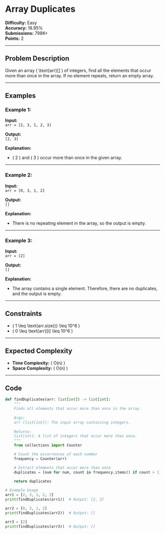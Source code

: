 # Array Duplicates  

**Difficulty:** Easy  
**Accuracy:** 18.95%  
**Submissions:** 798K+  
**Points:** 2  

---

## Problem Description  
Given an array \( \text{arr}[] \) of integers, find all the elements that occur more than once in the array. If no element repeats, return an empty array.

---

## Examples  

### Example 1:  
**Input:**  
`arr = [2, 3, 1, 2, 3]`  

**Output:**  
`[2, 3]`  

**Explanation:**  
- \( 2 \) and \( 3 \) occur more than once in the given array.  

---

### Example 2:  
**Input:**  
`arr = [0, 3, 1, 2]`  

**Output:**  
`[]`  

**Explanation:**  
- There is no repeating element in the array, so the output is empty.  

---

### Example 3:  
**Input:**  
`arr = [2]`  

**Output:**  
`[]`  

**Explanation:**  
- The array contains a single element. Therefore, there are no duplicates, and the output is empty.  

---

## Constraints  
- \( 1 \leq \text{arr.size()} \leq 10^6 \)  
- \( 0 \leq \text{arr}[i] \leq 10^6 \)  

---

## Expected Complexity  
- **Time Complexity:** \( O(n) \)  
- **Space Complexity:** \( O(n) \)  

---

## Code  

```python
def findDuplicates(arr: list[int]) -> list[int]:
    """
    Finds all elements that occur more than once in the array.
    
    Args:
    arr (list[int]): The input array containing integers.
    
    Returns:
    list[int]: A list of integers that occur more than once.
    """
    from collections import Counter

    # Count the occurrences of each number
    frequency = Counter(arr)

    # Extract elements that occur more than once
    duplicates = [num for num, count in frequency.items() if count > 1]
    
    return duplicates

# Example Usage
arr1 = [2, 3, 1, 2, 3]
print(findDuplicates(arr1))  # Output: [2, 3]

arr2 = [0, 3, 1, 2]
print(findDuplicates(arr2))  # Output: []

arr3 = [2]
print(findDuplicates(arr3))  # Output: []
